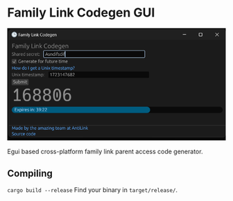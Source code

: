 # Family Link Codegen GUI
![preview screenshot](https://github.com/anti-link/fl_codegen_gui/blob/main/screenshot.png)

Egui based cross-platform family link parent access code generator.

## Compiling
`cargo build --release`
Find your binary in `target/release/`.
